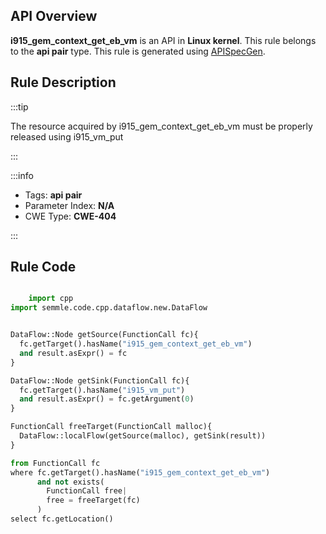 ---
---


## API Overview
**i915_gem_context_get_eb_vm** is an API in **Linux kernel**. This rule belongs to the **api pair** type. This rule is generated using [APISpecGen](../../tools/APISpecGen).
## Rule Description

:::tip

The resource acquired by i915_gem_context_get_eb_vm must be properly released using i915_vm_put

:::

:::info

- Tags: **api pair**
- Parameter Index: **N/A**
- CWE Type: **CWE-404**

:::

## Rule Code
```python

    import cpp
import semmle.code.cpp.dataflow.new.DataFlow


DataFlow::Node getSource(FunctionCall fc){
  fc.getTarget().hasName("i915_gem_context_get_eb_vm")
  and result.asExpr() = fc
}

DataFlow::Node getSink(FunctionCall fc){
  fc.getTarget().hasName("i915_vm_put")
  and result.asExpr() = fc.getArgument(0)
}

FunctionCall freeTarget(FunctionCall malloc){
  DataFlow::localFlow(getSource(malloc), getSink(result))
}

from FunctionCall fc
where fc.getTarget().hasName("i915_gem_context_get_eb_vm")
      and not exists(
        FunctionCall free| 
        free = freeTarget(fc)
      )
select fc.getLocation()

    
```